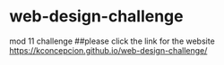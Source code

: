 # web-design-challenge
mod 11 challenge
##please click the link for the website
https://kconcepcion.github.io/web-design-challenge/

